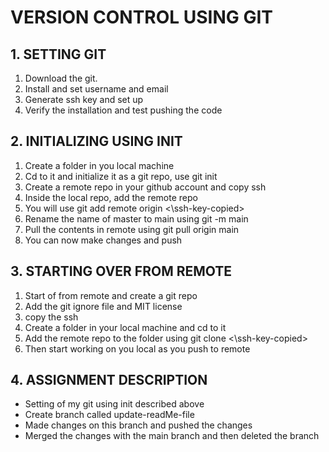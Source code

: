 ###
# VERSION CONTROL USING GIT
## 1. SETTING GIT
1. Download the git.
2. Install and set username and email
3. Generate ssh key and set up
4. Verify the installation and test pushing the code

## 2. INITIALIZING USING  INIT
1. Create a folder in you local machine
2. Cd to it and initialize it as a git repo, use git init
3. Create a remote repo in your github account and copy ssh
4. Inside the local repo, add the remote repo
5. You will use git add remote origin <\ssh-key-copied>
6. Rename the name of master to main using git -m main
7. Pull the contents in remote using git pull origin main
8. You can now make changes and push

## 3. STARTING OVER FROM REMOTE
1. Start of from remote and create a git repo
2. Add the git ignore file and MIT license
3. copy the ssh
4. Create a folder in your local machine and cd to it
5. Add the remote repo to the folder using git clone <\ssh-key-copied>
6. Then start working on you local as you push to remote
   
## 4. ASSIGNMENT DESCRIPTION
- Setting of my git using init described above
- Create branch called update-readMe-file
- Made changes on this branch and pushed the changes
- Merged the changes with the main branch and then deleted the branch
